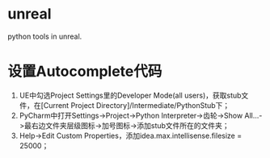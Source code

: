 # unreal
python tools in unreal.

# 设置Autocomplete代码
1. UE中勾选Project Settings里的Developer Mode(all users)，获取stub文件，在[Current Project Directory]/Intermediate/PythonStub下；
2. PyCharm中打开Settings->Project->Python Interpreter->齿轮->Show All...->最右边文件夹层级图标->加号图标->添加stub文件所在的文件夹；
3. Help->Edit Custom Properties，添加idea.max.intellisense.filesize = 25000；
